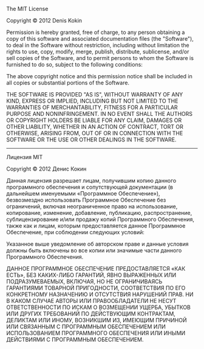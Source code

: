 The MIT License

Copyright © 2012 Denis Kokin

Permission is hereby granted, free of charge, to any person
obtaining a copy of this software and associated documentation
files (the "Software"), to deal in the Software without
restriction, including without limitation the rights to use,
copy, modify, merge, publish, distribute, sublicense, and/or sell
copies of the Software, and to permit persons to whom the
Software is furnished to do so, subject to the following
conditions:

The above copyright notice and this permission notice shall be
included in all copies or substantial portions of the Software.

THE SOFTWARE IS PROVIDED "AS IS", WITHOUT WARRANTY OF ANY KIND,
EXPRESS OR IMPLIED, INCLUDING BUT NOT LIMITED TO THE WARRANTIES
OF MERCHANTABILITY, FITNESS FOR A PARTICULAR PURPOSE AND
NONINFRINGEMENT. IN NO EVENT SHALL THE AUTHORS OR COPYRIGHT
HOLDERS BE LIABLE FOR ANY CLAIM, DAMAGES OR OTHER LIABILITY,
WHETHER IN AN ACTION OF CONTRACT, TORT OR OTHERWISE, ARISING
FROM, OUT OF OR IN CONNECTION WITH THE SOFTWARE OR THE USE OR
OTHER DEALINGS IN THE SOFTWARE.

- - - - - - - - - - - - - - - - - - - - - - - - - - - - - - - - -

Лицензия MIT

Copyright © 2012 Денис Кокин

Данная лицензия разрешает лицам, получившим копию данного
программного обеспечения и сопутствующей документации
(в дальнейшем именуемыми «Программное Обеспечение»), безвозмездно
использовать Программное Обеспечение без ограничений, включая
неограниченное право на использование, копирование, изменение,
добавление, публикацию, распространение, сублицензирование
и/или продажу копий Программного Обеспечения, также как и лицам,
которым предоставляется данное Программное Обеспечение,
при соблюдении следующих условий:

Указанное выше уведомление об авторском праве и данные условия
должны быть включены во все копии или значимые части данного
Программного Обеспечения.

ДАННОЕ ПРОГРАММНОЕ ОБЕСПЕЧЕНИЕ ПРЕДОСТАВЛЯЕТСЯ «КАК ЕСТЬ»,
БЕЗ КАКИХ-ЛИБО ГАРАНТИЙ, ЯВНО ВЫРАЖЕННЫХ ИЛИ ПОДРАЗУМЕВАЕМЫХ,
ВКЛЮЧАЯ, НО НЕ ОГРАНИЧИВАЯСЬ ГАРАНТИЯМИ ТОВАРНОЙ ПРИГОДНОСТИ,
СООТВЕТСТВИЯ ПО ЕГО КОНКРЕТНОМУ НАЗНАЧЕНИЮ И ОТСУТСТВИЯ НАРУШЕНИЙ
ПРАВ. НИ В КАКОМ СЛУЧАЕ АВТОРЫ ИЛИ ПРАВООБЛАДАТЕЛИ НЕ НЕСУТ
ОТВЕТСТВЕННОСТИ ПО ИСКАМ О ВОЗМЕЩЕНИИ УЩЕРБА, УБЫТКОВ ИЛИ ДРУГИХ
ТРЕБОВАНИЙ ПО ДЕЙСТВУЮЩИМ КОНТРАКТАМ, ДЕЛИКТАМ ИЛИ ИНОМУ,
ВОЗНИКШИМ ИЗ, ИМЕЮЩИМ ПРИЧИНОЙ ИЛИ СВЯЗАННЫМ С ПРОГРАММНЫМ
ОБЕСПЕЧЕНИЕМ ИЛИ ИСПОЛЬЗОВАНИЕМ ПРОГРАММНОГО ОБЕСПЕЧЕНИЯ
ИЛИ ИНЫМИ ДЕЙСТВИЯМИ С ПРОГРАММНЫМ ОБЕСПЕЧЕНИЕМ.
